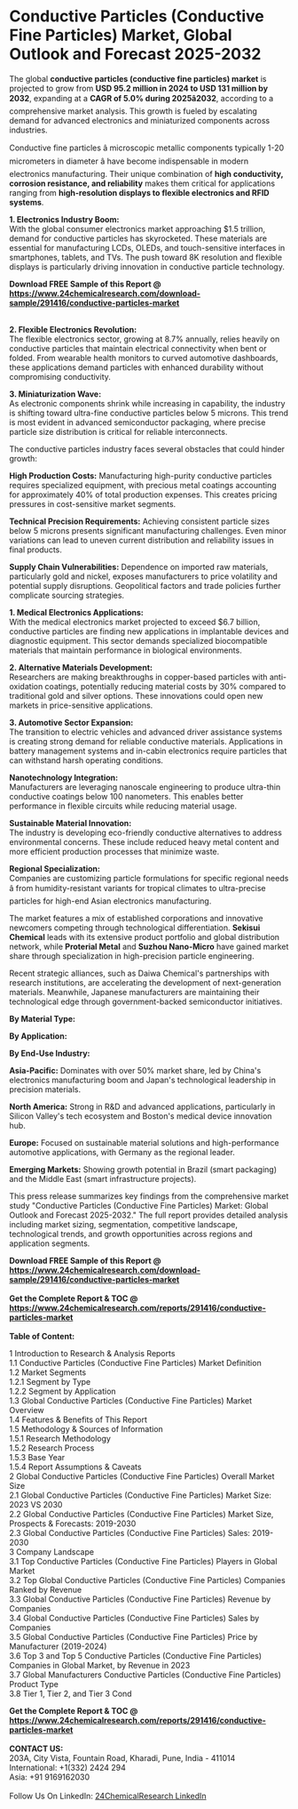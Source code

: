 <h1>Conductive Particles (Conductive Fine Particles) Market, Global Outlook and Forecast 2025-2032</h1><p>The global <strong>conductive particles (conductive fine particles) market</strong> is projected to grow from <strong>USD 95.2 million in 2024 to USD 131 million by 2032</strong>, expanding at a <strong>CAGR of 5.0% during 2025â2032</strong>, according to a comprehensive market analysis. This growth is fueled by escalating demand for advanced electronics and miniaturized components across industries.</p><p>Conductive fine particles â microscopic metallic components typically 1-20 micrometers in diameter â have become indispensable in modern electronics manufacturing. Their unique combination of <strong>high conductivity, corrosion resistance, and reliability</strong> makes them critical for applications ranging from <strong>high-resolution displays to flexible electronics and RFID systems</strong>.</p><p><strong>1. Electronics Industry Boom:</strong><br>
With the global consumer electronics market approaching $1.5 trillion, demand for conductive particles has skyrocketed. These materials are essential for manufacturing LCDs, OLEDs, and touch-sensitive interfaces in smartphones, tablets, and TVs. The push toward 8K resolution and flexible displays is particularly driving innovation in conductive particle technology.</p><div><b>Download FREE Sample of this Report @ 
            <a href="https://www.24chemicalresearch.com/download-sample/291416/conductive-particles-market">
            https://www.24chemicalresearch.com/download-sample/291416/conductive-particles-market</a></b></div><br><p><strong>2. Flexible Electronics Revolution:</strong><br>
The flexible electronics sector, growing at 8.7% annually, relies heavily on conductive particles that maintain electrical connectivity when bent or folded. From wearable health monitors to curved automotive dashboards, these applications demand particles with enhanced durability without compromising conductivity.</p><p><strong>3. Miniaturization Wave:</strong><br>
As electronic components shrink while increasing in capability, the industry is shifting toward ultra-fine conductive particles below 5 microns. This trend is most evident in advanced semiconductor packaging, where precise particle size distribution is critical for reliable interconnects.</p><p>The conductive particles industry faces several obstacles that could hinder growth:</p><p><strong>High Production Costs:</strong> Manufacturing high-purity conductive particles requires specialized equipment, with precious metal coatings accounting for approximately 40% of total production expenses. This creates pricing pressures in cost-sensitive market segments.</p><p><strong>Technical Precision Requirements:</strong> Achieving consistent particle sizes below 5 microns presents significant manufacturing challenges. Even minor variations can lead to uneven current distribution and reliability issues in final products.</p><p><strong>Supply Chain Vulnerabilities:</strong> Dependence on imported raw materials, particularly gold and nickel, exposes manufacturers to price volatility and potential supply disruptions. Geopolitical factors and trade policies further complicate sourcing strategies.</p><p><strong>1. Medical Electronics Applications:</strong><br>
With the medical electronics market projected to exceed $6.7 billion, conductive particles are finding new applications in implantable devices and diagnostic equipment. This sector demands specialized biocompatible materials that maintain performance in biological environments.</p><p><strong>2. Alternative Materials Development:</strong><br>
Researchers are making breakthroughs in copper-based particles with anti-oxidation coatings, potentially reducing material costs by 30% compared to traditional gold and silver options. These innovations could open new markets in price-sensitive applications.</p><p><strong>3. Automotive Sector Expansion:</strong><br>
The transition to electric vehicles and advanced driver assistance systems is creating strong demand for reliable conductive materials. Applications in battery management systems and in-cabin electronics require particles that can withstand harsh operating conditions.</p><p><strong>Nanotechnology Integration:</strong><br>
	Manufacturers are leveraging nanoscale engineering to produce ultra-thin conductive coatings below 100 nanometers. This enables better performance in flexible circuits while reducing material usage.</p><p><strong>Sustainable Material Innovation:</strong><br>
	The industry is developing eco-friendly conductive alternatives to address environmental concerns. These include reduced heavy metal content and more efficient production processes that minimize waste.</p><p><strong>Regional Specialization:</strong><br>
	Companies are customizing particle formulations for specific regional needs â from humidity-resistant variants for tropical climates to ultra-precise particles for high-end Asian electronics manufacturing.</p><p>The market features a mix of established corporations and innovative newcomers competing through technological differentiation. <strong>Sekisui Chemical</strong> leads with its extensive product portfolio and global distribution network, while <strong>Proterial Metal</strong> and <strong>Suzhou Nano-Micro</strong> have gained market share through specialization in high-precision particle engineering.</p><p>Recent strategic alliances, such as Daiwa Chemical's partnerships with research institutions, are accelerating the development of next-generation materials. Meanwhile, Japanese manufacturers are maintaining their technological edge through government-backed semiconductor initiatives.</p><p><strong>By Material Type:</strong></p><p><strong>By Application:</strong></p><p><strong>By End-Use Industry:</strong></p><p><strong>Asia-Pacific:</strong> Dominates with over 50% market share, led by China's electronics manufacturing boom and Japan's technological leadership in precision materials.</p><p><strong>North America:</strong> Strong in R&amp;D and advanced applications, particularly in Silicon Valley's tech ecosystem and Boston's medical device innovation hub.</p><p><strong>Europe:</strong> Focused on sustainable material solutions and high-performance automotive applications, with Germany as the regional leader.</p><p><strong>Emerging Markets:</strong> Showing growth potential in Brazil (smart packaging) and the Middle East (smart infrastructure projects).</p><p>This press release summarizes key findings from the comprehensive market study "Conductive Particles (Conductive Fine Particles) Market: Global Outlook and Forecast 2025-2032." The full report provides detailed analysis including market sizing, segmentation, competitive landscape, technological trends, and growth opportunities across regions and application segments.</p><div><b>Download FREE Sample of this Report @ 
            <a href="https://www.24chemicalresearch.com/download-sample/291416/conductive-particles-market">
            https://www.24chemicalresearch.com/download-sample/291416/conductive-particles-market</a></b></div><br><div><b>Get the Complete Report & TOC @ 
            <a href="https://www.24chemicalresearch.com/reports/291416/conductive-particles-market">
            https://www.24chemicalresearch.com/reports/291416/conductive-particles-market</a></b></div><br>
            <b>Table of Content:</b><p>1 Introduction to Research & Analysis Reports<br />
 1.1 Conductive Particles (Conductive Fine Particles) Market Definition<br />
 1.2 Market Segments<br />
 1.2.1 Segment by Type<br />
 1.2.2 Segment by Application<br />
 1.3 Global Conductive Particles (Conductive Fine Particles) Market Overview<br />
 1.4 Features & Benefits of This Report<br />
 1.5 Methodology & Sources of Information<br />
 1.5.1 Research Methodology<br />
 1.5.2 Research Process<br />
 1.5.3 Base Year<br />
 1.5.4 Report Assumptions & Caveats<br />
2 Global Conductive Particles (Conductive Fine Particles) Overall Market Size<br />
 2.1 Global Conductive Particles (Conductive Fine Particles) Market Size: 2023 VS 2030<br />
 2.2 Global Conductive Particles (Conductive Fine Particles) Market Size, Prospects & Forecasts: 2019-2030<br />
 2.3 Global Conductive Particles (Conductive Fine Particles) Sales: 2019-2030<br />
3 Company Landscape<br />
 3.1 Top Conductive Particles (Conductive Fine Particles) Players in Global Market<br />
 3.2 Top Global Conductive Particles (Conductive Fine Particles) Companies Ranked by Revenue<br />
 3.3 Global Conductive Particles (Conductive Fine Particles) Revenue by Companies<br />
 3.4 Global Conductive Particles (Conductive Fine Particles) Sales by Companies<br />
 3.5 Global Conductive Particles (Conductive Fine Particles) Price by Manufacturer (2019-2024)<br />
 3.6 Top 3 and Top 5 Conductive Particles (Conductive Fine Particles) Companies in Global Market, by Revenue in 2023<br />
 3.7 Global Manufacturers Conductive Particles (Conductive Fine Particles) Product Type<br />
 3.8 Tier 1, Tier 2, and Tier 3 Cond</p><div><b>Get the Complete Report & TOC @ 
            <a href="https://www.24chemicalresearch.com/reports/291416/conductive-particles-market">
            https://www.24chemicalresearch.com/reports/291416/conductive-particles-market</a></b></div><br><b>CONTACT US:</b><br>
            203A, City Vista, Fountain Road, Kharadi, Pune, India - 411014<br>
            International: +1(332) 2424 294<br>
            Asia: +91 9169162030 <br><br>
            Follow Us On LinkedIn: <a href="https://www.linkedin.com/company/24chemicalresearch/">24ChemicalResearch LinkedIn</a>